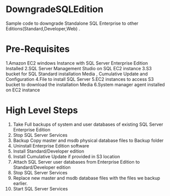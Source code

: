 # DowngradeSQLEdition

Sample code to downgrade Standalone SQL Enterprise to other Editions(Standard,Developer,Web) .



# Pre-Requisites
1.Amazon EC2 windows Instance with SQL Server Enterprise Edition Installed
2.SQL Server Management Studio on SQL EC2 instance
3.S3 bucket for SQL Standard installation Media , Cumulative Update and Configuration
4.File to install SQL Server
5.EC2 instances to access S3 bucket to download the installation Media
6.System manager agent installed on EC2 instance

# High Level Steps
1.	Take Full backups of system and user databases of existing SQL Server Enterprise Edition
2.	Stop SQL Server Services
3.	Backup Copy master and msdb physical database files to Backup folder
4.	Uninstall Enterprise Edition software
5.	Install Standard/Developer edition
6.	Install Cumulative Update if provided in S3 location
7.	Attach SQL Server user databases from Enterprise Edition to Standard/Developer edition 
8.	Stop SQL Server Services
9.	Replace new master and msdb database files with the files we backup earlier. 
10.	Start SQL Server Services

